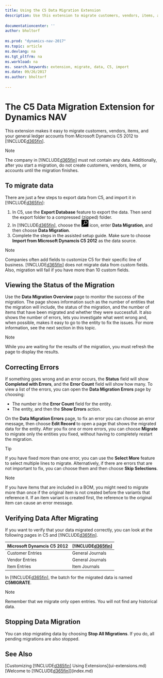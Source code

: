 ```yaml
---
title: Using the C5 Data Migration Extension 
description: Use this extension to migrate customers, vendors, items, and general ledger accounts from Microsoft Dynamics C5 2012 to Dynamics NAV. 

documentationcenter: ''
author: bholtorf

ms.prod: "dynamics-nav-2017"
ms.topic: article
ms.devlang: na
ms.tgt_pltfrm: na
ms.workload: na
ms. search.keywords: extension, migrate, data, C5, import
ms.date: 09/26/2017
ms.author: bholtorf

---
```


# The C5 Data Migration Extension for Dynamics NAV
This extension makes it easy to migrate customers, vendors, items, and your general ledger accounts from Microsoft Dynamcis C5 2012 to [!INCLUDE[d365fin](includes/d365fin_md.md)]. 

> [!Note] 
> The company in [!INCLUDE[d365fin](includes/d365fin_md.md)] must not contain any data. Additionally, after you start a migration, do not create customers, vendors, items, or accounts until the migration finishes.

## To migrate data
There are just a few steps to export data from C5, and import it in [!INCLUDE[d365fin](includes/d365fin_md.md)]: 

1. In C5, use the **Export Database** feature to export the data. Then send the export folder to a compressed (zipped) folder.  
2. In [!INCLUDE[d365fin](includes/d365fin_md.md)], choose the ![Search for Page or Report](media/ui-search/search_small.png "Search for Page or Report icon") icon, enter **Data Migration**, and then choose **Data Migration**.
3. Complete the steps in the assisted setup guide. Make sure to choose **Import from Microsoft Dynamcis C5 2012** as the data source.  

> [!Note] 
> Companies often add fields to customize C5 for their specific line of business. [!INCLUDE[d365fin](includes/d365fin_md.md)] does not migrate data from custom fields. Also, migration will fail if you have more than 10 custom fields. 

## Viewing the Status of the Migration
Use the **Data Migration Overview** page to monitor the success of the migration. The page shows information such as the number of entities that the migration will include, the status of the migration, and the number of items that have been migrated and whether they were successfull. It also shows the number of errors, lets you investigate what went wrong and, when possible, makes it easy to go to the entity to fix the issues. For more information, see the next section in this topic. 

> [!Note] 
> While you are waiting for the results of the migration, you must refresh the page to display the results.

## Correcting Errors
If something goes wrong and an error occurs, the **Status** field will show **Completed with Errors**, and the **Error Count** field will show how many. To view a list of the errors, you can open the **Data Migration Errors** page by choosing:

* The number in the **Error Count** field for the entity. 
* The entity, and then the **Show Errors** action. 

On the **Data Migration Errors** page, to fix an error you can choose an error message, then choose **Edit Record** to open a page that shows the migrated data for the entity. After you fix one or more errors, you can choose **Migrate** to migrate only the entities you fixed, without having to completely restart the migration.  

> [!Tip]
> If you have fixed more than one error, you can use the **Select More** feature to select multiple lines to migrate. Alternatively, if there are errors that are not important to fix, you can choose them and then choose **Skip Selections**.

> [!Note]
> If you have items that are included in a BOM, you might need to migrate more than once if the original item is not created before the variants that reference it. If an item variant is created first, the reference to the original item can cause an error message.  

## Verifying Data After Migrating 
If you want to verify that your data migrated correctly, you can look at the following pages in C5 and [!INCLUDE[d365fin](includes/d365fin_md.md)].

|Microsoft Dynamcis C5 2012 | [!INCLUDE[d365fin](includes/d365fin_md.md)]|
|-----|-----|
|Customer Entries| General Journals|
|Vendor Entries| General Journals|
|Item Entries| Item Journals|

In [!INCLUDE[d365fin](includes/d365fin_md.md)], the batch for the migrated data is named **C5MIGRATE**. 

> [!Note]
> Remember that we migrate only open entries. You will not find any historical data.

## Stopping Data Migration
You can stop migrating data by choosing **Stop All Migrations**. If you do, all pending migrations are also stopped.

## See Also
[Customizing [!INCLUDE[d365fin](includes/d365fin_md.md)] Using Extensions](ui-extensions.md)  
[Welcome to [!INCLUDE[d365fin](includes/d365fin_md.md)]](index.md)  
